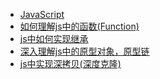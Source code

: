 * [JavaScript](https://developer.mozilla.org/zh-CN/docs/Learn/JavaScript)
* [如何理解js中的函数(Function)](/前端/JavaScript/如何理解js中的函数(Function) "如何理解js中的函数(Function)")
* [js中如何实现继承](/前端/JavaScript/js中如何实现继承 "js中如何实现继承")
* [深入理解js中的原型对象，原型链](/前端/JavaScript/深入理解js中的原型对象，原型链 "深入理解js中的原型对象，原型链")
* [js中实现深拷贝(深度克隆)](/前端/JavaScript/js中实现深拷贝(深度克隆) "js中实现深拷贝(深度克隆)")

